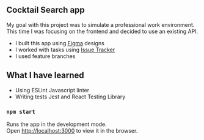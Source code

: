 ## Cocktail Search app

My goal with this project was to simulate a professional work environment.
This time I was focusing on the frontend and decided to use an existing API.

* I built this app using [Figma](https://figma.com) designs
* I worked with tasks using [Issue Tracker](http://ec2-13-51-252-148.eu-north-1.compute.amazonaws.com/)
* I used feature branches

## What I have learned

* Using ESLint Javascript linter
* Writing tests Jest and React Testing Library

### `npm start`

Runs the app in the development mode.\
Open [http://localhost:3000](http://localhost:3000) to view it in the browser.
